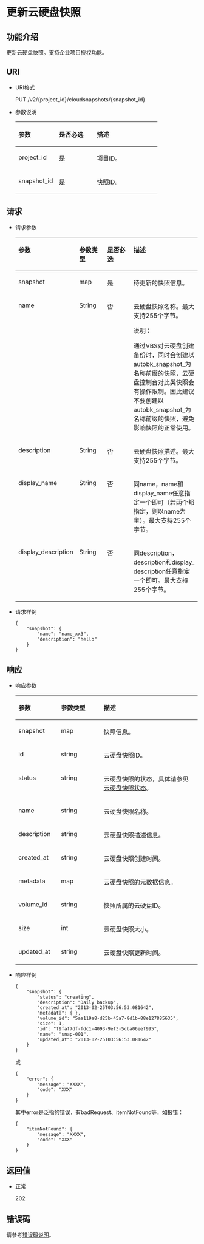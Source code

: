 # 更新云硬盘快照<a name="ZH-CN_TOPIC_0142374136"></a>

## 功能介绍<a name="section4805694511340"></a>

更新云硬盘快照。支持企业项目授权功能。

## URI<a name="section268627411340"></a>

-   URI格式

    PUT /v2/\{project\_id\}/cloudsnapshots/\{snapshot\_id\}

-   参数说明

    <a name="zh-cn_topic_0058626631_table5655293911340"></a>
    <table><thead align="left"><tr id="zh-cn_topic_0058626631_row4718979611340"><th class="cellrowborder" valign="top" width="28.54%" id="mcps1.1.4.1.1"><p id="zh-cn_topic_0058626631_p6427715211340"><a name="zh-cn_topic_0058626631_p6427715211340"></a><a name="zh-cn_topic_0058626631_p6427715211340"></a>参数</p>
    </th>
    <th class="cellrowborder" valign="top" width="26.56%" id="mcps1.1.4.1.2"><p id="zh-cn_topic_0058626631_p3906685711340"><a name="zh-cn_topic_0058626631_p3906685711340"></a><a name="zh-cn_topic_0058626631_p3906685711340"></a>是否必选</p>
    </th>
    <th class="cellrowborder" valign="top" width="44.9%" id="mcps1.1.4.1.3"><p id="zh-cn_topic_0058626631_p1029885411340"><a name="zh-cn_topic_0058626631_p1029885411340"></a><a name="zh-cn_topic_0058626631_p1029885411340"></a>描述</p>
    </th>
    </tr>
    </thead>
    <tbody><tr id="zh-cn_topic_0058626631_row2890086411340"><td class="cellrowborder" valign="top" width="28.54%" headers="mcps1.1.4.1.1 "><p id="zh-cn_topic_0058626631_p5926863811340"><a name="zh-cn_topic_0058626631_p5926863811340"></a><a name="zh-cn_topic_0058626631_p5926863811340"></a>project_id</p>
    </td>
    <td class="cellrowborder" valign="top" width="26.56%" headers="mcps1.1.4.1.2 "><p id="zh-cn_topic_0058626631_p3603037711340"><a name="zh-cn_topic_0058626631_p3603037711340"></a><a name="zh-cn_topic_0058626631_p3603037711340"></a>是</p>
    </td>
    <td class="cellrowborder" valign="top" width="44.9%" headers="mcps1.1.4.1.3 "><p id="zh-cn_topic_0058626631_p3277940011340"><a name="zh-cn_topic_0058626631_p3277940011340"></a><a name="zh-cn_topic_0058626631_p3277940011340"></a>项目ID。</p>
    </td>
    </tr>
    <tr id="zh-cn_topic_0058626631_row2657914711340"><td class="cellrowborder" valign="top" width="28.54%" headers="mcps1.1.4.1.1 "><p id="zh-cn_topic_0058626631_p542726811340"><a name="zh-cn_topic_0058626631_p542726811340"></a><a name="zh-cn_topic_0058626631_p542726811340"></a>snapshot_id</p>
    </td>
    <td class="cellrowborder" valign="top" width="26.56%" headers="mcps1.1.4.1.2 "><p id="zh-cn_topic_0058626631_p3695552511340"><a name="zh-cn_topic_0058626631_p3695552511340"></a><a name="zh-cn_topic_0058626631_p3695552511340"></a>是</p>
    </td>
    <td class="cellrowborder" valign="top" width="44.9%" headers="mcps1.1.4.1.3 "><p id="zh-cn_topic_0058626631_p4060754311340"><a name="zh-cn_topic_0058626631_p4060754311340"></a><a name="zh-cn_topic_0058626631_p4060754311340"></a>快照ID。</p>
    </td>
    </tr>
    </tbody>
    </table>


## 请求<a name="section87667311340"></a>

-   请求参数

    <a name="zh-cn_topic_0058626631_table16590896104128"></a>
    <table><thead align="left"><tr id="zh-cn_topic_0058626631_row60389002104128"><th class="cellrowborder" valign="top" width="18%" id="mcps1.1.5.1.1"><p id="zh-cn_topic_0058626631_p59671014104128"><a name="zh-cn_topic_0058626631_p59671014104128"></a><a name="zh-cn_topic_0058626631_p59671014104128"></a>参数</p>
    </th>
    <th class="cellrowborder" valign="top" width="18%" id="mcps1.1.5.1.2"><p id="zh-cn_topic_0058626631_p1513999104128"><a name="zh-cn_topic_0058626631_p1513999104128"></a><a name="zh-cn_topic_0058626631_p1513999104128"></a>参数类型</p>
    </th>
    <th class="cellrowborder" valign="top" width="22%" id="mcps1.1.5.1.3"><p id="zh-cn_topic_0058626631_p55525100104128"><a name="zh-cn_topic_0058626631_p55525100104128"></a><a name="zh-cn_topic_0058626631_p55525100104128"></a>是否必选</p>
    </th>
    <th class="cellrowborder" valign="top" width="42%" id="mcps1.1.5.1.4"><p id="zh-cn_topic_0058626631_p1239270104128"><a name="zh-cn_topic_0058626631_p1239270104128"></a><a name="zh-cn_topic_0058626631_p1239270104128"></a>描述</p>
    </th>
    </tr>
    </thead>
    <tbody><tr id="zh-cn_topic_0058626631_row49575616223342"><td class="cellrowborder" valign="top" width="18%" headers="mcps1.1.5.1.1 "><p id="zh-cn_topic_0058626631_p26354398223356"><a name="zh-cn_topic_0058626631_p26354398223356"></a><a name="zh-cn_topic_0058626631_p26354398223356"></a>snapshot</p>
    </td>
    <td class="cellrowborder" valign="top" width="18%" headers="mcps1.1.5.1.2 "><p id="zh-cn_topic_0058626631_p54331513223356"><a name="zh-cn_topic_0058626631_p54331513223356"></a><a name="zh-cn_topic_0058626631_p54331513223356"></a>map</p>
    </td>
    <td class="cellrowborder" valign="top" width="22%" headers="mcps1.1.5.1.3 "><p id="zh-cn_topic_0058626631_p38776445223356"><a name="zh-cn_topic_0058626631_p38776445223356"></a><a name="zh-cn_topic_0058626631_p38776445223356"></a>是</p>
    </td>
    <td class="cellrowborder" valign="top" width="42%" headers="mcps1.1.5.1.4 "><p id="zh-cn_topic_0058626631_p53884304223356"><a name="zh-cn_topic_0058626631_p53884304223356"></a><a name="zh-cn_topic_0058626631_p53884304223356"></a>待更新的快照信息。</p>
    </td>
    </tr>
    <tr id="zh-cn_topic_0058626631_row33272036104128"><td class="cellrowborder" valign="top" width="18%" headers="mcps1.1.5.1.1 "><p id="zh-cn_topic_0058626631_p43959720162736"><a name="zh-cn_topic_0058626631_p43959720162736"></a><a name="zh-cn_topic_0058626631_p43959720162736"></a>name</p>
    </td>
    <td class="cellrowborder" valign="top" width="18%" headers="mcps1.1.5.1.2 "><p id="zh-cn_topic_0058626631_p3967568162736"><a name="zh-cn_topic_0058626631_p3967568162736"></a><a name="zh-cn_topic_0058626631_p3967568162736"></a>String</p>
    </td>
    <td class="cellrowborder" valign="top" width="22%" headers="mcps1.1.5.1.3 "><p id="zh-cn_topic_0058626631_p52937605162736"><a name="zh-cn_topic_0058626631_p52937605162736"></a><a name="zh-cn_topic_0058626631_p52937605162736"></a>否</p>
    </td>
    <td class="cellrowborder" valign="top" width="42%" headers="mcps1.1.5.1.4 "><p id="zh-cn_topic_0058626631_p60087598162736"><a name="zh-cn_topic_0058626631_p60087598162736"></a><a name="zh-cn_topic_0058626631_p60087598162736"></a>云硬盘快照名称。<span id="zh-cn_topic_0058626631_text464413115259"><a name="zh-cn_topic_0058626631_text464413115259"></a><a name="zh-cn_topic_0058626631_text464413115259"></a>最大支持255个字节。</span></p>
    <div class="note" id="zh-cn_topic_0058626631_note154651827114612"><a name="zh-cn_topic_0058626631_note154651827114612"></a><a name="zh-cn_topic_0058626631_note154651827114612"></a><span class="notetitle"> 说明： </span><div class="notebody"><p id="zh-cn_topic_0058626631_zh-cn_topic_0051408624_p46767097103214"><a name="zh-cn_topic_0058626631_zh-cn_topic_0051408624_p46767097103214"></a><a name="zh-cn_topic_0058626631_zh-cn_topic_0051408624_p46767097103214"></a>通过VBS对云硬盘创建备份时，同时会创建以autobk_snapshot_为名称前缀的快照，云硬盘控制台对此类快照会有操作限制。因此建议不要创建以autobk_snapshot_为名称前缀的快照，避免影响快照的正常使用。</p>
    </div></div>
    </td>
    </tr>
    <tr id="zh-cn_topic_0058626631_row12756475104128"><td class="cellrowborder" valign="top" width="18%" headers="mcps1.1.5.1.1 "><p id="zh-cn_topic_0058626631_p48879957162736"><a name="zh-cn_topic_0058626631_p48879957162736"></a><a name="zh-cn_topic_0058626631_p48879957162736"></a>description</p>
    </td>
    <td class="cellrowborder" valign="top" width="18%" headers="mcps1.1.5.1.2 "><p id="zh-cn_topic_0058626631_p66962416162736"><a name="zh-cn_topic_0058626631_p66962416162736"></a><a name="zh-cn_topic_0058626631_p66962416162736"></a>String</p>
    </td>
    <td class="cellrowborder" valign="top" width="22%" headers="mcps1.1.5.1.3 "><p id="zh-cn_topic_0058626631_p55246620162736"><a name="zh-cn_topic_0058626631_p55246620162736"></a><a name="zh-cn_topic_0058626631_p55246620162736"></a>否</p>
    </td>
    <td class="cellrowborder" valign="top" width="42%" headers="mcps1.1.5.1.4 "><p id="zh-cn_topic_0058626631_p45791232162736"><a name="zh-cn_topic_0058626631_p45791232162736"></a><a name="zh-cn_topic_0058626631_p45791232162736"></a>云硬盘快照描述。<span id="zh-cn_topic_0058626631_text40796911152514"><a name="zh-cn_topic_0058626631_text40796911152514"></a><a name="zh-cn_topic_0058626631_text40796911152514"></a>最大支持255个字节。</span></p>
    </td>
    </tr>
    <tr id="zh-cn_topic_0058626631_row26493997162819"><td class="cellrowborder" valign="top" width="18%" headers="mcps1.1.5.1.1 "><p id="zh-cn_topic_0058626631_p12659426162825"><a name="zh-cn_topic_0058626631_p12659426162825"></a><a name="zh-cn_topic_0058626631_p12659426162825"></a>display_name</p>
    </td>
    <td class="cellrowborder" valign="top" width="18%" headers="mcps1.1.5.1.2 "><p id="zh-cn_topic_0058626631_p18780582162825"><a name="zh-cn_topic_0058626631_p18780582162825"></a><a name="zh-cn_topic_0058626631_p18780582162825"></a>String</p>
    </td>
    <td class="cellrowborder" valign="top" width="22%" headers="mcps1.1.5.1.3 "><p id="zh-cn_topic_0058626631_p44832203162825"><a name="zh-cn_topic_0058626631_p44832203162825"></a><a name="zh-cn_topic_0058626631_p44832203162825"></a>否</p>
    </td>
    <td class="cellrowborder" valign="top" width="42%" headers="mcps1.1.5.1.4 "><p id="zh-cn_topic_0058626631_p7529849162825"><a name="zh-cn_topic_0058626631_p7529849162825"></a><a name="zh-cn_topic_0058626631_p7529849162825"></a>同name，name和display_name任意指定一个即可（若两个都指定，则以name为主）。<span id="zh-cn_topic_0058626631_text13486246152521"><a name="zh-cn_topic_0058626631_text13486246152521"></a><a name="zh-cn_topic_0058626631_text13486246152521"></a>最大支持255个字节。</span></p>
    </td>
    </tr>
    <tr id="zh-cn_topic_0058626631_row40792854162816"><td class="cellrowborder" valign="top" width="18%" headers="mcps1.1.5.1.1 "><p id="zh-cn_topic_0058626631_p53442063162825"><a name="zh-cn_topic_0058626631_p53442063162825"></a><a name="zh-cn_topic_0058626631_p53442063162825"></a>display_description</p>
    </td>
    <td class="cellrowborder" valign="top" width="18%" headers="mcps1.1.5.1.2 "><p id="zh-cn_topic_0058626631_p33839865162825"><a name="zh-cn_topic_0058626631_p33839865162825"></a><a name="zh-cn_topic_0058626631_p33839865162825"></a>String</p>
    </td>
    <td class="cellrowborder" valign="top" width="22%" headers="mcps1.1.5.1.3 "><p id="zh-cn_topic_0058626631_p56674535162825"><a name="zh-cn_topic_0058626631_p56674535162825"></a><a name="zh-cn_topic_0058626631_p56674535162825"></a>否</p>
    </td>
    <td class="cellrowborder" valign="top" width="42%" headers="mcps1.1.5.1.4 "><p id="zh-cn_topic_0058626631_p27234626162825"><a name="zh-cn_topic_0058626631_p27234626162825"></a><a name="zh-cn_topic_0058626631_p27234626162825"></a>同description，description和display_ description任意指定一个即可。<span id="zh-cn_topic_0058626631_text22531078152526"><a name="zh-cn_topic_0058626631_text22531078152526"></a><a name="zh-cn_topic_0058626631_text22531078152526"></a>最大支持255个字节。</span></p>
    </td>
    </tr>
    </tbody>
    </table>


-   请求样例

    ```
    {
        "snapshot": {
            "name": "name_xx3", 
            "description": "hello"
        }
    }
    ```


## 响应<a name="section5147449911340"></a>

-   响应参数

    <a name="zh-cn_topic_0058626631_table251963102518"></a>
    <table><thead align="left"><tr id="zh-cn_topic_0058626631_row18517183132513"><th class="cellrowborder" valign="top" width="23.377662233776622%" id="mcps1.1.4.1.1"><p id="zh-cn_topic_0058626631_p17515931252"><a name="zh-cn_topic_0058626631_p17515931252"></a><a name="zh-cn_topic_0058626631_p17515931252"></a>参数</p>
    </th>
    <th class="cellrowborder" valign="top" width="23.377662233776622%" id="mcps1.1.4.1.2"><p id="zh-cn_topic_0058626631_p7515173192517"><a name="zh-cn_topic_0058626631_p7515173192517"></a><a name="zh-cn_topic_0058626631_p7515173192517"></a>参数类型</p>
    </th>
    <th class="cellrowborder" valign="top" width="53.24467553244675%" id="mcps1.1.4.1.3"><p id="zh-cn_topic_0058626631_p05179317252"><a name="zh-cn_topic_0058626631_p05179317252"></a><a name="zh-cn_topic_0058626631_p05179317252"></a>描述</p>
    </th>
    </tr>
    </thead>
    <tbody><tr id="zh-cn_topic_0058626631_row551719372519"><td class="cellrowborder" valign="top" width="23.377662233776622%" headers="mcps1.1.4.1.1 "><p id="zh-cn_topic_0058626631_p135171634254"><a name="zh-cn_topic_0058626631_p135171634254"></a><a name="zh-cn_topic_0058626631_p135171634254"></a>snapshot</p>
    </td>
    <td class="cellrowborder" valign="top" width="23.377662233776622%" headers="mcps1.1.4.1.2 "><p id="zh-cn_topic_0058626631_p55178310254"><a name="zh-cn_topic_0058626631_p55178310254"></a><a name="zh-cn_topic_0058626631_p55178310254"></a>map</p>
    </td>
    <td class="cellrowborder" valign="top" width="53.24467553244675%" headers="mcps1.1.4.1.3 "><p id="zh-cn_topic_0058626631_p551733112512"><a name="zh-cn_topic_0058626631_p551733112512"></a><a name="zh-cn_topic_0058626631_p551733112512"></a>快照信息。</p>
    </td>
    </tr>
    <tr id="zh-cn_topic_0058626631_row351716312517"><td class="cellrowborder" valign="top" width="23.377662233776622%" headers="mcps1.1.4.1.1 "><p id="zh-cn_topic_0058626631_p8517838253"><a name="zh-cn_topic_0058626631_p8517838253"></a><a name="zh-cn_topic_0058626631_p8517838253"></a>id</p>
    </td>
    <td class="cellrowborder" valign="top" width="23.377662233776622%" headers="mcps1.1.4.1.2 "><p id="zh-cn_topic_0058626631_p125173352512"><a name="zh-cn_topic_0058626631_p125173352512"></a><a name="zh-cn_topic_0058626631_p125173352512"></a>string</p>
    </td>
    <td class="cellrowborder" valign="top" width="53.24467553244675%" headers="mcps1.1.4.1.3 "><p id="zh-cn_topic_0058626631_p1251783102517"><a name="zh-cn_topic_0058626631_p1251783102517"></a><a name="zh-cn_topic_0058626631_p1251783102517"></a>云硬盘快照ID。</p>
    </td>
    </tr>
    <tr id="zh-cn_topic_0058626631_row451813317253"><td class="cellrowborder" valign="top" width="23.377662233776622%" headers="mcps1.1.4.1.1 "><p id="zh-cn_topic_0058626631_p1451818312254"><a name="zh-cn_topic_0058626631_p1451818312254"></a><a name="zh-cn_topic_0058626631_p1451818312254"></a>status</p>
    </td>
    <td class="cellrowborder" valign="top" width="23.377662233776622%" headers="mcps1.1.4.1.2 "><p id="zh-cn_topic_0058626631_p115184372510"><a name="zh-cn_topic_0058626631_p115184372510"></a><a name="zh-cn_topic_0058626631_p115184372510"></a>string</p>
    </td>
    <td class="cellrowborder" valign="top" width="53.24467553244675%" headers="mcps1.1.4.1.3 "><p id="zh-cn_topic_0058626631_p151812362515"><a name="zh-cn_topic_0058626631_p151812362515"></a><a name="zh-cn_topic_0058626631_p151812362515"></a>云硬盘快照的状态，具体请参见<a href="云硬盘快照状态.md">云硬盘快照状态</a>。</p>
    </td>
    </tr>
    <tr id="zh-cn_topic_0058626631_row16518132257"><td class="cellrowborder" valign="top" width="23.377662233776622%" headers="mcps1.1.4.1.1 "><p id="zh-cn_topic_0058626631_p1051853182512"><a name="zh-cn_topic_0058626631_p1051853182512"></a><a name="zh-cn_topic_0058626631_p1051853182512"></a>name</p>
    </td>
    <td class="cellrowborder" valign="top" width="23.377662233776622%" headers="mcps1.1.4.1.2 "><p id="zh-cn_topic_0058626631_p205185362515"><a name="zh-cn_topic_0058626631_p205185362515"></a><a name="zh-cn_topic_0058626631_p205185362515"></a>string</p>
    </td>
    <td class="cellrowborder" valign="top" width="53.24467553244675%" headers="mcps1.1.4.1.3 "><p id="zh-cn_topic_0058626631_p1651863172513"><a name="zh-cn_topic_0058626631_p1651863172513"></a><a name="zh-cn_topic_0058626631_p1651863172513"></a>云硬盘快照名称。</p>
    </td>
    </tr>
    <tr id="zh-cn_topic_0058626631_row5518163152514"><td class="cellrowborder" valign="top" width="23.377662233776622%" headers="mcps1.1.4.1.1 "><p id="zh-cn_topic_0058626631_p1751813313259"><a name="zh-cn_topic_0058626631_p1751813313259"></a><a name="zh-cn_topic_0058626631_p1751813313259"></a>description</p>
    </td>
    <td class="cellrowborder" valign="top" width="23.377662233776622%" headers="mcps1.1.4.1.2 "><p id="zh-cn_topic_0058626631_p155189382519"><a name="zh-cn_topic_0058626631_p155189382519"></a><a name="zh-cn_topic_0058626631_p155189382519"></a>string</p>
    </td>
    <td class="cellrowborder" valign="top" width="53.24467553244675%" headers="mcps1.1.4.1.3 "><p id="zh-cn_topic_0058626631_p165181362512"><a name="zh-cn_topic_0058626631_p165181362512"></a><a name="zh-cn_topic_0058626631_p165181362512"></a>云硬盘快照描述信息。</p>
    </td>
    </tr>
    <tr id="zh-cn_topic_0058626631_row5518137256"><td class="cellrowborder" valign="top" width="23.377662233776622%" headers="mcps1.1.4.1.1 "><p id="zh-cn_topic_0058626631_p125182382518"><a name="zh-cn_topic_0058626631_p125182382518"></a><a name="zh-cn_topic_0058626631_p125182382518"></a>created_at</p>
    </td>
    <td class="cellrowborder" valign="top" width="23.377662233776622%" headers="mcps1.1.4.1.2 "><p id="zh-cn_topic_0058626631_p951813311252"><a name="zh-cn_topic_0058626631_p951813311252"></a><a name="zh-cn_topic_0058626631_p951813311252"></a>string</p>
    </td>
    <td class="cellrowborder" valign="top" width="53.24467553244675%" headers="mcps1.1.4.1.3 "><p id="zh-cn_topic_0058626631_p115181317254"><a name="zh-cn_topic_0058626631_p115181317254"></a><a name="zh-cn_topic_0058626631_p115181317254"></a>云硬盘快照创建时间。</p>
    </td>
    </tr>
    <tr id="zh-cn_topic_0058626631_row10519133253"><td class="cellrowborder" valign="top" width="23.377662233776622%" headers="mcps1.1.4.1.1 "><p id="zh-cn_topic_0058626631_p1951843112514"><a name="zh-cn_topic_0058626631_p1951843112514"></a><a name="zh-cn_topic_0058626631_p1951843112514"></a>metadata</p>
    </td>
    <td class="cellrowborder" valign="top" width="23.377662233776622%" headers="mcps1.1.4.1.2 "><p id="zh-cn_topic_0058626631_p13519163112515"><a name="zh-cn_topic_0058626631_p13519163112515"></a><a name="zh-cn_topic_0058626631_p13519163112515"></a>map</p>
    </td>
    <td class="cellrowborder" valign="top" width="53.24467553244675%" headers="mcps1.1.4.1.3 "><p id="zh-cn_topic_0058626631_p251915313258"><a name="zh-cn_topic_0058626631_p251915313258"></a><a name="zh-cn_topic_0058626631_p251915313258"></a>云硬盘快照的元数据信息。</p>
    </td>
    </tr>
    <tr id="zh-cn_topic_0058626631_row165197362511"><td class="cellrowborder" valign="top" width="23.377662233776622%" headers="mcps1.1.4.1.1 "><p id="zh-cn_topic_0058626631_p1451913102511"><a name="zh-cn_topic_0058626631_p1451913102511"></a><a name="zh-cn_topic_0058626631_p1451913102511"></a>volume_id</p>
    </td>
    <td class="cellrowborder" valign="top" width="23.377662233776622%" headers="mcps1.1.4.1.2 "><p id="zh-cn_topic_0058626631_p1351963112514"><a name="zh-cn_topic_0058626631_p1351963112514"></a><a name="zh-cn_topic_0058626631_p1351963112514"></a>string</p>
    </td>
    <td class="cellrowborder" valign="top" width="53.24467553244675%" headers="mcps1.1.4.1.3 "><p id="zh-cn_topic_0058626631_p551913316258"><a name="zh-cn_topic_0058626631_p551913316258"></a><a name="zh-cn_topic_0058626631_p551913316258"></a>快照所属的云硬盘ID。</p>
    </td>
    </tr>
    <tr id="zh-cn_topic_0058626631_row10519163192515"><td class="cellrowborder" valign="top" width="23.377662233776622%" headers="mcps1.1.4.1.1 "><p id="zh-cn_topic_0058626631_p1351923142514"><a name="zh-cn_topic_0058626631_p1351923142514"></a><a name="zh-cn_topic_0058626631_p1351923142514"></a>size</p>
    </td>
    <td class="cellrowborder" valign="top" width="23.377662233776622%" headers="mcps1.1.4.1.2 "><p id="zh-cn_topic_0058626631_p65190317252"><a name="zh-cn_topic_0058626631_p65190317252"></a><a name="zh-cn_topic_0058626631_p65190317252"></a>int</p>
    </td>
    <td class="cellrowborder" valign="top" width="53.24467553244675%" headers="mcps1.1.4.1.3 "><p id="zh-cn_topic_0058626631_p1451963122512"><a name="zh-cn_topic_0058626631_p1451963122512"></a><a name="zh-cn_topic_0058626631_p1451963122512"></a>云硬盘快照大小。</p>
    </td>
    </tr>
    <tr id="zh-cn_topic_0058626631_row25191735255"><td class="cellrowborder" valign="top" width="23.377662233776622%" headers="mcps1.1.4.1.1 "><p id="zh-cn_topic_0058626631_p1951903192520"><a name="zh-cn_topic_0058626631_p1951903192520"></a><a name="zh-cn_topic_0058626631_p1951903192520"></a>updated_at</p>
    </td>
    <td class="cellrowborder" valign="top" width="23.377662233776622%" headers="mcps1.1.4.1.2 "><p id="zh-cn_topic_0058626631_p165198313255"><a name="zh-cn_topic_0058626631_p165198313255"></a><a name="zh-cn_topic_0058626631_p165198313255"></a>string</p>
    </td>
    <td class="cellrowborder" valign="top" width="53.24467553244675%" headers="mcps1.1.4.1.3 "><p id="zh-cn_topic_0058626631_p95191639256"><a name="zh-cn_topic_0058626631_p95191639256"></a><a name="zh-cn_topic_0058626631_p95191639256"></a>云硬盘快照更新时间。</p>
    </td>
    </tr>
    </tbody>
    </table>


-   响应样例

    ```
    {
        "snapshot": {
            "status": "creating", 
            "description": "Daily backup", 
            "created_at": "2013-02-25T03:56:53.081642", 
            "metadata": { }, 
            "volume_id": "5aa119a8-d25b-45a7-8d1b-88e127885635", 
            "size": 1, 
            "id": "f9faf7df-fdc1-4093-9ef3-5cba06eef995", 
            "name": "snap-001", 
            "updated_at": "2013-02-25T03:56:53.081642"
        }
    }
    ```

    或

    ```
    {
        "error": {
            "message": "XXXX", 
            "code": "XXX"
        }
    }
    ```

    其中error是泛指的错误，有badRequest、itemNotFound等，如报错：

    ```
    {
        "itemNotFound": {
            "message": "XXXX", 
            "code": "XXX"
        }
    }
    ```


## 返回值<a name="section1751558211340"></a>

-   正常

    202


## 错误码<a name="section431317151242"></a>

请参考[错误码说明](错误码说明.md)。

